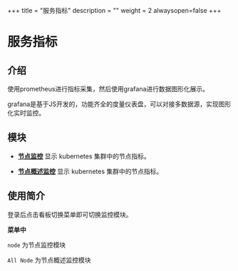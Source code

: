 +++
title = "服务指标"
description = ""
weight = 2
alwaysopen=false
+++
# 服务指标

<h2 id="1">介绍</h2>

使用prometheus进行指标采集，然后使用grafana进行数据图形化展示。

grafana是基于JS开发的，功能齐全的度量仪表盘，可以对接多数据源，实现图形化实时监控。

<h2 id="2">模块</h2>

 - [**节点监控**](../basic-monitoring/node) 显示 kubernetes 集群中的节点指标。

 - [**节点概述监控**](../basic-monitoring/allnode) 显示 kubernetes 集群中的节点指标。

<h2 id="2">使用简介</h2>
登录后点击看板切换菜单即可切换监控模块。


**菜单中**

`node` 为节点监控模块

`All Node` 为节点概述监控模块